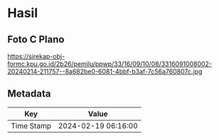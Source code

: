 # Hasil

## Foto C Plano

https://sirekap-obj-formc.kpu.go.id/2b26/pemilu/ppwp/33/16/09/10/08/3316091008002-20240214-211757--8a682be0-6081-4bbf-b3af-7c56a760807c.jpg


## Metadata

| Key        | Value               |
| ---------- | ------------------- |
| Time Stamp | 2024-02-19 06:16:00 |



